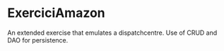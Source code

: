﻿# ExerciciAmazon
An extended exercise that emulates a dispatchcentre.
Use of CRUD and DAO for persistence.
